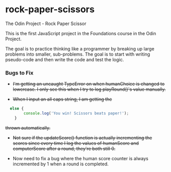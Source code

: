# rock-paper-scissors
The Odin Project - Rock Paper Scissor

This is the first JavaScript project in the Foundations course in the Odin Project.

The goal is to practice thinking like a programmer by breaking up large problems into smaller,
 sub-problems. The goal is to start with writing pseudo-code and then write the code and test
  the logic.

  ### Bugs to Fix

  - ~~I'm getting an uncaught TypeError on when humanChoice is changed to lowercase. I only see this when I try to log playRound()'s value manually.~~

  - ~~When I input an all caps string, I am getting the~~

```javascript
  else {
        console.log('You win! Scissors beats paper!');
    }
```
~~thrown automatically.~~

- ~~Not sure if the updateScore() function is actually incrementing the scores since every time I log the values of humanScore and computerScore after a round, they're both still 0.~~

- Now need to fix a bug where the human score counter is always incremented by 1 when a round is completed.
